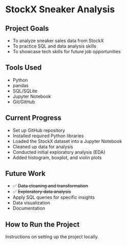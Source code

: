 # StockX Sneaker Analysis

## Project Goals

- To analyze sneaker sales data from StockX
- To practice SQL and data analysis skills
- To showcase tech skills for future job opportunities

## Tools Used

- Python
- pandas
- SQL/SQLite
- Jupyter Notebook
- Git/GitHub

## Current Progress

- Set up GitHub repository
- Installed required Python libraries
- Loaded the StockX dataset into a Jupyter Notebook
- Cleaned up data for analysis 
- Conducted initial exploratory analysis (EDA) 
- Added histogram, boxplot, and violin plots 

## Future Work

- ✅ ~~Data cleaning and transformation~~
- ✅ ~~Exploratory data analysis~~
- Apply SQL queries for specific insights
- Data visualization
- Documentation

## How to Run the Project

Instructions on setting up the project locally.
